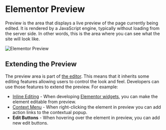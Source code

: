 # Elementor Preview

Preview is the area that displays a live preview of the page currently being edited. It is rendered by a JavaScript engine, typically without loading from the server side. In other words, this is the area where you can see what the site will look like.

![Elementor Preview](/assets/img/elementor-preview.png)

## Extending the Preview

The preview area is part of [the editor](./elementor-editor). This means that it inherits some editing features allowing users to control the look and feel. Developers can use those features to extend the preview. For example:

* [Inline Editing](/widgets/rendering-inline-editing) - When developing [Elementor widgets](/widgets/), you can make the element editable from preview.
* [Context Menu](/context-menu/) - When right-clicking the element in preview you can add action links to the contextual popup.
* **Edit Buttons** - When hovering over the element in preview, you can add new edit buttons.
